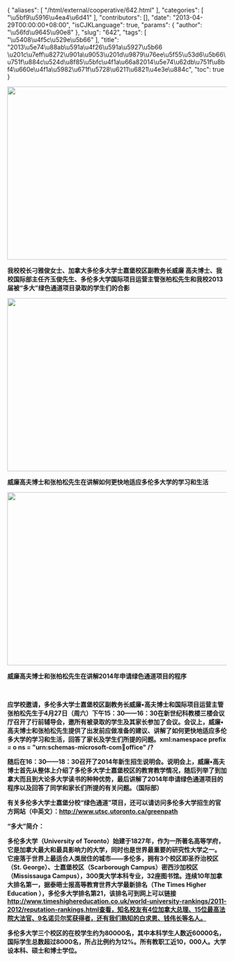 {
    "aliases": [
        "/html/external/cooperative/642.html"
    ],
    "categories": [
        "\u5bf9\u5916\u4ea4\u6d41"
    ],
    "contributors": [],
    "date": "2013-04-29T00:00:00+08:00",
    "isCJKLanguage": true,
    "params": {
        "author": "\u56fd\u9645\u90e8"
    },
    "slug": "642",
    "tags": [
        "\u5408\u4f5c\u529e\u5b66"
    ],
    "title": "2013\u5e74\u88ab\u591a\u4f26\u591a\u5927\u5b66 \u201c\u7eff\u8272\u901a\u9053\u201d\u9879\u76ee\u5f55\u53d6\u5b66\u751f\u884c\u524d\u8f85\u5bfc\u4f1a\u66a82014\u5e74\u62db\u751f\u8bf4\u660e\u4f1a\u5982\u671f\u5728\u6211\u6821\u4e3e\u884c",
    "toc": true
}

<img
    src="https://cdn.tfls.online/mirror/full/1299f035d2958fcf1122059fe61ec5528c0e46a7.jpg"
    style="display:block;margin-left:auto;margin-right:auto;"
    decoding="async"
    fetchpriority="auto"
    loading="lazy"
    height="397"
    width="600"
/>

**我校校长刁雅俊女士、加拿大多伦多大学士嘉堡校区副教务长威廉 高夫博士、我校国际部主任齐玉俊先生、多伦多大学国际项目运营主管张柏松先生和我校2013届被“多大”绿色通道项目录取的学生们的合影**

**<img
    src="https://cdn.tfls.online/mirror/full/a2b8eb3016af354df61233a30d3990dfdf8b6e93.jpg"
    style="display:block;margin-left:auto;margin-right:auto;"
    decoding="async"
    fetchpriority="auto"
    loading="lazy"
    height="397"
    width="600"
/>**

**威廉高夫博士和张柏松先生在讲解如何更快地适应多伦多大学的学习和生活**

 **<img
    src="https://cdn.tfls.online/mirror/full/9fe8b6ff4e3bed3a35e63e425cb26b3b9a19e003.jpg"
    style="display:block;margin-left:auto;margin-right:auto;"
    decoding="async"
    fetchpriority="auto"
    loading="lazy"
    height="397"
    width="600"
/>**

**威廉高夫博士和张柏松先生在讲解2014年申请绿色通道项目的程序**

 

**应学校邀请，多伦多大学士嘉堡校区副教务长威廉•高夫博士和国际项目运营主管张柏松先生于4月27日（周六）下午15：30——16：30在新世纪科教楼三楼会议厅召开了行前辅导会，邀所有被录取的学生及其家长参加了会议。会议上，威廉•高夫博士和张柏松先生提供了出发前应做准备的建议、讲解了如何更快地适应多伦多大学的学习和生活，回答了家长及学生们所提的问题。xml:namespace prefix = o ns = "urn:schemas-microsoft-com:office:office" /?**

**随后在16：30——18：30召开了2014年新生招生说明会。说明会上，威廉•高夫博士首先从整体上介绍了多伦多大学士嘉堡校区的教育教学情况，随后列举了到加拿大而且到大论多大学读书的种种优势，最后讲解了2014年申请绿色通道项目的程序以及回答了同学和家长们所提的有关问题。（国际部）**

**有关多伦多大学士嘉堡分校“绿色通道”项目，还可以请访问多伦多大学招生的官方网站（中英文）：<http://www.utsc.utoronto.ca/greenpath>**

**“多大”简介：**

**多伦多大学（University of Toronto）始建于1827年，作为一所著名高等学府，它是加拿大最大和最具影响力的大学，同时也是世界最重要的研究性大学之一。 它座落于世界上最适合人类居住的城市——多伦多，拥有3个校区即圣乔治校区（St. George）、士嘉堡校区（Scarborough Campus）密西沙加校区（Mississauga Campus），300类大学本科专业，32座图书馆。连续10年加拿大排名第一，据泰晤士报高等教育世界大学最新排名（The Times Higher Education ），多伦多大学排名第21，该排名可到网上可以链接      http://www.timeshighereducation.co.uk/world-university-rankings/2011-2012/reputation-rankings.html查看，知名校友有4位加拿大总理、15位最高法院大法官、9名诺贝尔奖获得者，还有我们熟知的白求恩、钱伟长等名人。**

**多伦多大学三个校区的在校学生约为80000名，其中本科学生人数近60000名，国际学生总数超过8000名，所占比例约为12%。所有教职工近10，000人。大学设本科、硕士和博士学位。**

